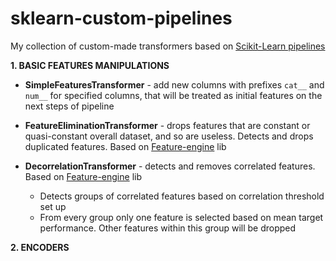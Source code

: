 # sklearn-custom-pipelines

My collection of custom-made transformers based on [Scikit-Learn pipelines](https://scikit-learn.org/stable/modules/generated/sklearn.pipeline.Pipeline.html)

**1. BASIC FEATURES MANIPULATIONS**

- **SimpleFeaturesTransformer** - add new columns with prefixes `cat__` and `num__` for specified columns, that will be treated as initial features on the next steps of pipeline
  
- **FeatureEliminationTransformer** - drops features that are constant or quasi-constant overall dataset, and so are useless. Detects and drops duplicated features. Based on [Feature-engine](https://feature-engine.trainindata.com/en/latest/) lib
  
- **DecorrelationTransformer** - detects and removes correlated features. Based on [Feature-engine](https://feature-engine.trainindata.com/en/latest/) lib
  - Detects groups of correlated features based on correlation threshold set up
  - From every group only one feature is selected based on mean target performance. Other features within this group will be dropped






**2. ENCODERS**
